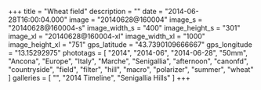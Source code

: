 +++
title = "Wheat field"
description = ""
date = "2014-06-28T16:00:04.000"
image = "20140628@160004"
image_s = "20140628@160004-s"
image_width_s = "400"
image_height_s = "301"
image_xl = "20140628@160004-xl"
image_width_xl = "1000"
image_height_xl = "751"
gps_latitude = "43.7390109666667"
gps_longitude = "13.15292975"
phototags = [ "2014", "2014-06", "2014-06-28", "50mm", "Ancona", "Europe", "Italy", "Marche", "Senigallia", "afternoon", "canonfd", "countryside", "field", "filter", "hill", "macro", "polarizer", "summer", "wheat" ]
galleries = [ "", "2014 Timeline", "Senigallia Hills" ]
+++
